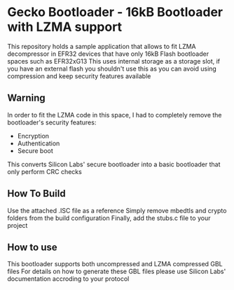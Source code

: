 # Gecko Bootloader - 16kB Bootloader with LZMA support

This repository holds a sample application that allows to fit LZMA decompressor in EFR32 devices that have only 16kB Flash bootloader spaces such as EFR32xG13
This uses internal storage as a storage slot, if you have an external flash you shouldn't use this as you can avoid using compression and keep security features available

## Warning ##
In order to fit the LZMA code in this space, I had to completely remove the bootloader's security features:
* Encryption
* Authentication
* Secure boot

This converts Silicon Labs' secure bootloader into a basic bootloader that only perform CRC checks

## How To Build
Use the attached .ISC file as a reference 
Simply remove mbedtls and crypto folders from the build configuration
Finally, add the stubs.c file to your project

## How to use
This bootloader supports both uncompressed and LZMA compressed GBL files
For details on how to generate these GBL files please use Silicon Labs' documentation accroding to your protocol